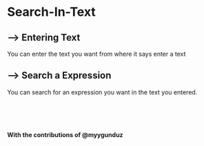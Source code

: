 # Search-In-Text

<h2> --> Entering Text </h2>
You can enter the text you want from where it says enter a text

<h2> --> Search a Expression </h2>
You can search for an expression you want in the text you entered.

<br> <br> <br> <br>
<b> With the contributions of @myygunduz </b>
